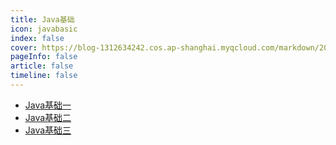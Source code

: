 ```yaml
---
title: Java基础
icon: javabasic 
index: false
cover: https://blog-1312634242.cos.ap-shanghai.myqcloud.com/markdown/202305122sdf05406.jpg
pageInfo: false
article: false
timeline: false
---
```

- <HopeIcon icon="page"/> [Java基础一](1java.md) 
- <HopeIcon icon="page"/> [Java基础二](2java.md) 
- <HopeIcon icon="page"/> [Java基础三](3java.md)

